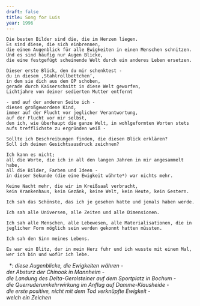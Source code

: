 ```yaml
---
draft: false
title: Song for Luis
year: 1996
---
```

	Die besten Bilder sind die, die im Herzen liegen.  
	Es sind diese, die sich einbrennen,  
	die einen Augenblick für alle Ewigkeiten in einen Menschen schnitzen.  
	Und es sind häufig nur Augen Blicke,  
	die eine festgefügt scheinende Welt durch ein anderes Leben ersetzen.  
  
	Dieser erste Blick, den du mir schenktest -  
	du in diesem ‚Stahlrollbettchen‘,  
	in dem sie dich aus dem OP schoben,  
	gerade durch Kaiserschnitt in diese Welt geworfen,  
	Lichtjahre von deiner sedierten Mutter entfernt  
  
	- und auf der anderen Seite ich -  
	dieses großgewordene Kind,  
	immer auf der Flucht vor jeglicher Verantwortung,  
	auf der Flucht vor mir selbst, 
	den ich, wie überhaupt die ganze Welt, in wohlgeformten Worten stets aufs trefflichste zu ergründen weiß -  
  
	Sollte ich Beschreibungen finden, die diesen Blick erklären?  
	Soll ich deinen Gesichtsausdruck zeichnen?  

	Ich kann es nicht;  
	all die Worte, die ich in all den langen Jahren in mir angesammelt habe,  
	all die Bilder, Farben und Ideen -   
	in dieser Sekunde (die eine Ewigkeit währte*) war nichts mehr.  
  
	Keine Nacht mehr, die wir im Kreißsaal verbracht,  
	kein Krankenhaus, kein Gezänk, keine Welt, kein Heute, kein Gestern.  

	Ich sah das Schönste, das ich je gesehen hatte und jemals haben werde.  
  
	Ich sah alle Universen, alle Zeiten und alle Dimensionen.  
  
	Ich sah alle Menschen, alle Lebewesen, alle Materialisationen, die in jeglicher Form möglich sein werden gekonnt hatten müssten.  
  
	Ich sah den Sinn meines Lebens.  
  
	Es war ein Blitz, der in mein Herz fuhr und ich wusste mit einem Mal, wer ich bin und wofür ich lebe.
  
   
		**: diese Augenblicke, die Ewigkeiten währen -  
		der Absturz der Chinook in Mannheim -  
		die Landung des Delta-Gerolsteiner auf dem Sportplatz in Bochum -  
		die Querruderumkehrwirkung im Anflug auf Damme-Klausheide -   
		die erste positive, nicht mit dem Tod verknüpfte Ewigkeit -  
		welch ein Zeichen*
